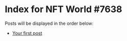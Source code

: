 # Index for NFT World #7638
Posts will be displayed in the order below:

- [Your first post](./001-first.md)

